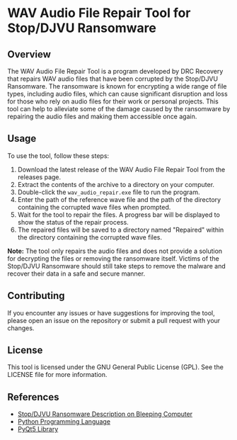 # WAV Audio File Repair Tool for Stop/DJVU Ransomware

## Overview
The WAV Audio File Repair Tool is a program developed by DRC Recovery that repairs WAV audio files that have been corrupted by the Stop/DJVU Ransomware. The ransomware is known for encrypting a wide range of file types, including audio files, which can cause significant disruption and loss for those who rely on audio files for their work or personal projects. This tool can help to alleviate some of the damage caused by the ransomware by repairing the audio files and making them accessible once again.

## Usage
To use the tool, follow these steps:

1. Download the latest release of the WAV Audio File Repair Tool from the releases page.
2. Extract the contents of the archive to a directory on your computer.
3. Double-click the `wav_audio_repair.exe` file to run the program.
4. Enter the path of the reference wave file and the path of the directory containing the corrupted wave files when prompted.
5. Wait for the tool to repair the files. A progress bar will be displayed to show the status of the repair process.
6. The repaired files will be saved to a directory named "Repaired" within the directory containing the corrupted wave files.

**Note:** The tool only repairs the audio files and does not provide a solution for decrypting the files or removing the ransomware itself. Victims of the Stop/DJVU Ransomware should still take steps to remove the malware and recover their data in a safe and secure manner.

## Contributing
If you encounter any issues or have suggestions for improving the tool, please open an issue on the repository or submit a pull request with your changes.

## License
This tool is licensed under the GNU General Public License (GPL). See the LICENSE file for more information.

## References
- [Stop/DJVU Ransomware Description on Bleeping Computer](https://www.bleepingcomputer.com/news/security/djvu-ransomware-updated-to-v91-uses-new-encryption-mode/)
- [Python Programming Language](https://www.python.org/)
- [PyQt5 Library](https://pypi.org/project/PyQt5/)
